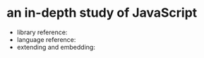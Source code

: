 # an in-depth study of JavaScript

* library reference:
* language reference: 
* extending and embedding: